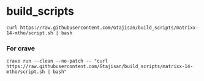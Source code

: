 # build_scripts

```
curl https://raw.githubusercontent.com/Gtajisan/build_scripts/matrixx-14-mtho/script.sh | bash
```

### For crave
```
crave run --clean --no-patch -- "curl https://raw.githubusercontent.com/Gtajisan/build_scripts/matrixx-14-mtho/script.sh | bash"
```
